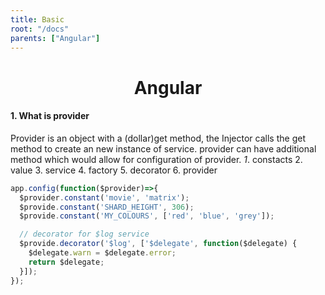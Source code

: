 ```yaml
---
title: Basic
root: "/docs"
parents: ["Angular"]
---
```

<h1 align="center">
  Angular
</h1>

#### 1. What is provider
Provider is an object with a (dollar)get method, the Injector calls the get method to create an new instance of service. provider can have additional method which would allow for configuration of provider.
*1*. constacts 2. value 3. service 4. factory 5. decorator 6. provider
````javascript
app.config(function($provider)=>{
  $provider.constant('movie', 'matrix');
  $provide.constant('SHARD_HEIGHT', 306);
  $provide.constant('MY_COLOURS', ['red', 'blue', 'grey']);

  // decorator for $log service 
  $provide.decorator('$log', ['$delegate', function($delegate) {
    $delegate.warn = $delegate.error;
    return $delegate;
  }]);
});

````

